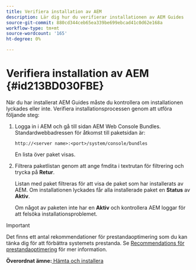 ```yaml
---
title: Verifiera installation av AEM
description: Lär dig hur du verifierar installationen av AEM Guides
source-git-commit: 880cd344ceb65ea339be699ebcad41c0d62e168a
workflow-type: tm+mt
source-wordcount: '165'
ht-degree: 0%

---
```


# Verifiera installation av AEM {#id213BD030FBE}

När du har installerat AEM Guides måste du kontrollera om installationen lyckades eller inte. Verifiera installationsprocessen genom att utföra följande steg:

1. Logga in i AEM och gå till sidan AEM Web Console Bundles. Standardwebbadressen för åtkomst till paketsidan är:

   ```http
   http://<server name>:<port>/system/console/bundles
   ```

   En lista över paket visas.

1. Filtrera paketlistan genom att ange fmdita i textrutan för filtrering och trycka på **Retur**.

   Listan med paket filtreras för att visa de paket som har installerats av AEM. Om installationen lyckades får alla installerade paket en **Status** av **Aktiv**.

   Om något av paketen inte har en **Aktiv** och kontrollera AEM loggar för att felsöka installationsproblemet.


>[!IMPORTANT]
>
> Det finns ett antal rekommendationer för prestandaoptimering som du kan tänka dig för att förbättra systemets prestanda. Se [Recommendations för prestandaoptimering](download-install-recommend-perf-optimiz.md#) för mer information.

**Överordnat ämne:**[ Hämta och installera](download-install.md)
